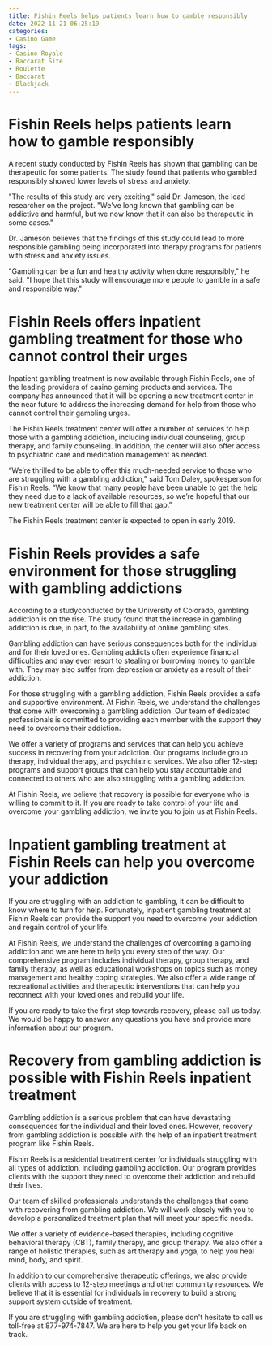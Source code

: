 ```yaml
---
title: Fishin Reels helps patients learn how to gamble responsibly 
date: 2022-11-21 06:25:19
categories:
- Casino Game
tags:
- Casino Royale
- Baccarat Site
- Roulette
- Baccarat
- Blackjack
---
```



#  Fishin Reels helps patients learn how to gamble responsibly 

A recent study conducted by Fishin Reels has shown that gambling can be therapeutic for some patients. The study found that patients who gambled responsibly showed lower levels of stress and anxiety.

"The results of this study are very exciting," said Dr. Jameson, the lead researcher on the project. "We've long known that gambling can be addictive and harmful, but we now know that it can also be therapeutic in some cases."

Dr. Jameson believes that the findings of this study could lead to more responsible gambling being incorporated into therapy programs for patients with stress and anxiety issues.

"Gambling can be a fun and healthy activity when done responsibly," he said. "I hope that this study will encourage more people to gamble in a safe and responsible way."

#  Fishin Reels offers inpatient gambling treatment for those who cannot control their urges 

Inpatient gambling treatment is now available through Fishin Reels, one of the leading providers of casino gaming products and services. The company has announced that it will be opening a new treatment center in the near future to address the increasing demand for help from those who cannot control their gambling urges.

The Fishin Reels treatment center will offer a number of services to help those with a gambling addiction, including individual counseling, group therapy, and family counseling. In addition, the center will also offer access to psychiatric care and medication management as needed.

“We’re thrilled to be able to offer this much-needed service to those who are struggling with a gambling addiction,” said Tom Daley, spokesperson for Fishin Reels. “We know that many people have been unable to get the help they need due to a lack of available resources, so we’re hopeful that our new treatment center will be able to fill that gap.”

The Fishin Reels treatment center is expected to open in early 2019.

#  Fishin Reels provides a safe environment for those struggling with gambling addictions 

According to a studyconducted by the University of Colorado, gambling addiction is on the rise. The study found that the increase in gambling addiction is due, in part, to the availability of online gambling sites.

Gambling addiction can have serious consequences both for the individual and for their loved ones. Gambling addicts often experience financial difficulties and may even resort to stealing or borrowing money to gamble with. They may also suffer from depression or anxiety as a result of their addiction.

For those struggling with a gambling addiction, Fishin Reels provides a safe and supportive environment. At Fishin Reels, we understand the challenges that come with overcoming a gambling addiction. Our team of dedicated professionals is committed to providing each member with the support they need to overcome their addiction.

We offer a variety of programs and services that can help you achieve success in recovering from your addiction. Our programs include group therapy, individual therapy, and psychiatric services. We also offer 12-step programs and support groups that can help you stay accountable and connected to others who are also struggling with a gambling addiction.

At Fishin Reels, we believe that recovery is possible for everyone who is willing to commit to it. If you are ready to take control of your life and overcome your gambling addiction, we invite you to join us at Fishin Reels.

#  Inpatient gambling treatment at Fishin Reels can help you overcome your addiction 

If you are struggling with an addiction to gambling, it can be difficult to know where to turn for help. Fortunately, inpatient gambling treatment at Fishin Reels can provide the support you need to overcome your addiction and regain control of your life.

At Fishin Reels, we understand the challenges of overcoming a gambling addiction and we are here to help you every step of the way. Our comprehensive program includes individual therapy, group therapy, and family therapy, as well as educational workshops on topics such as money management and healthy coping strategies. We also offer a wide range of recreational activities and therapeutic interventions that can help you reconnect with your loved ones and rebuild your life.

If you are ready to take the first step towards recovery, please call us today. We would be happy to answer any questions you have and provide more information about our program.

#  Recovery from gambling addiction is possible with Fishin Reels inpatient treatment

Gambling addiction is a serious problem that can have devastating consequences for the individual and their loved ones. However, recovery from gambling addiction is possible with the help of an inpatient treatment program like Fishin Reels.

Fishin Reels is a residential treatment center for individuals struggling with all types of addiction, including gambling addiction. Our program provides clients with the support they need to overcome their addiction and rebuild their lives.

Our team of skilled professionals understands the challenges that come with recovering from gambling addiction. We will work closely with you to develop a personalized treatment plan that will meet your specific needs.

We offer a variety of evidence-based therapies, including cognitive behavioral therapy (CBT), family therapy, and group therapy. We also offer a range of holistic therapies, such as art therapy and yoga, to help you heal mind, body, and spirit.

In addition to our comprehensive therapeutic offerings, we also provide clients with access to 12-step meetings and other community resources. We believe that it is essential for individuals in recovery to build a strong support system outside of treatment.

If you are struggling with gambling addiction, please don't hesitate to call us toll-free at 877-974-7847. We are here to help you get your life back on track.